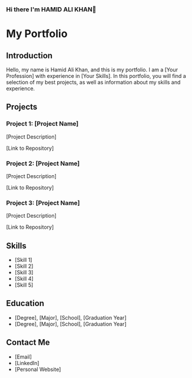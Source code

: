 ### Hi there I'm HAMID ALI KHAN👋

# My Portfolio

## Introduction

Hello, my name is Hamid Ali Khan, and this is my portfolio. I am a [Your Profession] with experience in [Your Skills]. In this portfolio, you will find a selection of my best projects, as well as information about my skills and experience.

## Projects

### Project 1: [Project Name]

[Project Description]

[Link to Repository]

### Project 2: [Project Name]

[Project Description]

[Link to Repository]

### Project 3: [Project Name]

[Project Description]

[Link to Repository]

## Skills

- [Skill 1]
- [Skill 2]
- [Skill 3]
- [Skill 4]
- [Skill 5]

## Education

- [Degree], [Major], [School], [Graduation Year]
- [Degree], [Major], [School], [Graduation Year]

## Contact Me

- [Email]
- [LinkedIn]
- [Personal Website]





<!--
**hamidali6/hamidali6** is a ✨ _special_ ✨ repository because its `README.md` (this file) appears on your GitHub profile.

Here are some ideas to get you started:

- 🔭 I’m currently working on ...
- 🌱 I’m currently learning ...
- 👯 I’m looking to collaborate on ...
- 🤔 I’m looking for help with ...
- 💬 Ask me about ...
- 📫 How to reach me: ...
- 😄 Pronouns: ...
- ⚡ Fun fact: ...
-->

